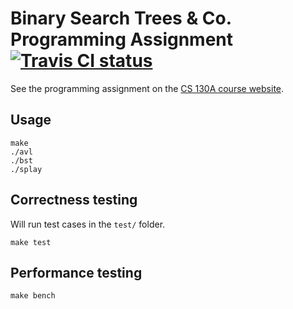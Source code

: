 <h1>
  Binary Search Trees & Co. Programming Assignment 
  <a href="http://travis-ci.org/ariofrio/cs130a-fall12-pa2">
    <img alt="Travis CI status" 
      src="https://secure.travis-ci.org/ariofrio/cs130a-fall12-pa2.png">
  </a>
</h1>

See the programming assignment on the [CS 130A course website][pdf].

  [pdf]: http://cs.ucsb.edu/~koc/cs130a/hwex/pa2v2.pdf

## Usage

    make
    ./avl
    ./bst
    ./splay

## Correctness testing

Will run test cases in the `test/` folder.

    make test

## Performance testing

    make bench

